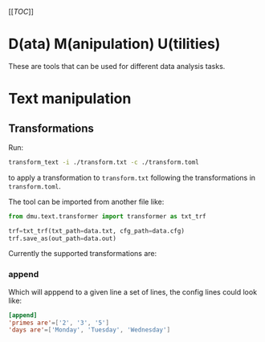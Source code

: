 [[_TOC_]]

# D(ata) M(anipulation) U(tilities)

These are tools that can be used for different data analysis tasks.

# Text manipulation

## Transformations

Run:

```bash
transform_text -i ./transform.txt -c ./transform.toml
```
to apply a transformation to `transform.txt` following the transformations in `transform.toml`.

The tool can be imported from another file like:

```python
from dmu.text.transformer import transformer as txt_trf

trf=txt_trf(txt_path=data.txt, cfg_path=data.cfg)
trf.save_as(out_path=data.out)
```

Currently the supported transformations are:

### append

Which will apppend to a given line a set of lines, the config lines could look like:

```toml
[append]
'primes are'=['2', '3', '5']
'days are'=['Monday', 'Tuesday', 'Wednesday']
```


